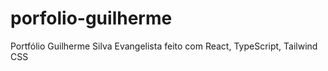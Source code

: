 # porfolio-guilherme

Portfólio Guilherme Silva Evangelista feito com React, TypeScript, Tailwind CSS
